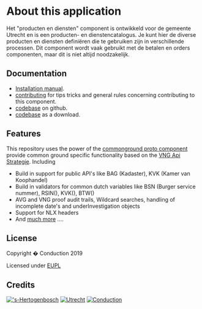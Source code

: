 # About this application

Het "producten en diensten" component is ontwikkeld voor de gemeente Utrecht en is een producten- en dienstencatalogus. Je kunt hier de diverse producten en diensten definiëren die te gebruiken zijn in verschillende processen. Dit component wordt vaak gebruikt met de betalen en orders componenten, maar dit is niet altijd noodzakelijk.

## Documentation

- [Installation manual](https://github.com/ConductionNL/productencomponent/blob/master/INSTALLATION.md).
- [contributing](https://github.com/ConductionNL/productencomponent/blob/master/CONTRIBUTING.md) for tips tricks and general rules concerning contributing to this component.
- [codebase](https://github.com/ConductionNL/productencomponent) on github.
- [codebase](https://github.com/ConductionNL/productencomponent/archive/master.zip) as a download.

## Features
This repository uses the power of the [commonground proto component](https://github.com/ConductionNL/commonground-component) provide common ground specific functionality based on the [VNG Api Strategie](https://docs.geostandaarden.nl/api/API-Strategie/). Including  

* Build in support for public API's like BAG (Kadaster), KVK (Kamer van Koophandel)
* Build in validators for common dutch variables like BSN (Burger service nummer), RSIN(), KVK(), BTW()
* AVG and VNG proof audit trails, Wildcard searches, handling of incomplete date's and underInvestigation objects
* Support for NLX headers
* And [much more](https://github.com/ConductionNL/commonground-component) .... 

## License

Copyright � Conduction 2019

Licensed under [EUPL](https://github.com/ConductionNL/productencomponent/blob/master/LICENSE.md)

## Credits

[!['s-Hertogenbosch](https://raw.githubusercontent.com/ConductionNL/productencomponent/master/resources/logo-s-hertogenbosch.svg?sanitize=true "'s-Hertogenbosch")](https://www.s-hertogenbosch.nl/)
[![Utrecht](https://raw.githubusercontent.com/ConductionNL/productencomponent/master/resources/logo-utrecht.svg?sanitize=true "Utrecht")](https://www.utrecht.nl/)
[![Conduction](https://raw.githubusercontent.com/ConductionNL/productencomponent/master/resources/logo-conduction.svg?sanitize=true "Conduction")](https://www.conduction.nl/)



